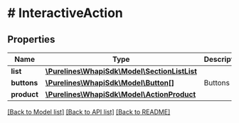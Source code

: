# # InteractiveAction

## Properties

Name | Type | Description | Notes
------------ | ------------- | ------------- | -------------
**list** | [**\Purelines\WhapiSdk\Model\SectionListList**](SectionListList.md) |  | [optional]
**buttons** | [**\Purelines\WhapiSdk\Model\Button[]**](Button.md) | Buttons | [optional]
**product** | [**\Purelines\WhapiSdk\Model\ActionProduct**](ActionProduct.md) |  | [optional]

[[Back to Model list]](../../README.md#models) [[Back to API list]](../../README.md#endpoints) [[Back to README]](../../README.md)

